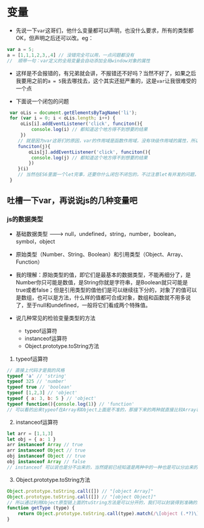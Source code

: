 # 变量

* 先说一下`var`这哥们，他什么变量都可以声明，也没什么要求，所有的类型都OK，但声明之后还可以改。eg：

 ```js
 var a = 5;
 a = [1,1,1,2,3,,4] // 没错完全可以用，一点问题都没有
//  顺带一句：var定义的全局变量会自动添加全局window对象的属性
 ```

* 这样是不会报错的，有兄弟就会讲，不报错还不好吗？当然不好了，如果之后我要用之前的`a = 5`我去哪找去，这个其实还挺严重的，这是`var`让我很难受的一个点

* 下面说一个闭包的问题

```js
 var oLis = document.getElementsByTagName('li');
 for (var i = 0; i < oLis.length; i++) {
     oLis[i].addEventListener('click', funciton(){
         console.log(i) // 都知道这个地方得不到想要的结果
     })
    // 就是因为var这哥们的原因，var的作用域是函数作用域，没有块级作用域的属性，所以会用闭包给var一个自己的作用域
    funciton(j){
        oLis[j].addEventListener('click', funciton(){
         console.log(j) // 都知道这个地方得不到想要的结果
        })
    }(i)
    // 当然在ES6里面一个let完事，还要你什么闭包不闭包的，不过注意let有并发的问题，感兴趣的话可以测一下
 }
```

## 吐槽一下var，再说说js的几种变量吧

### js的数据类型

* 基础数据类型 ---> null，undefined，string，number，boolean，symbol，object

* 原始类型（Number、String、Boolean）和引用类型（Object、Array、Function）

* 我的理解：原始类型的值，即它们是最基本的数据类型，不能再细分了，是Number你只可能是数值，是String你就是字符串，是Boolean就只可能是true或者false；但是引用类型的值他们是可以继续往下分的，对象了的值可以是数组，也可以是方法，什么样的值都可合成对象，数组和函数就不用多说了，至于null和undefined，一般将它们看成两个特殊值。

* 说几种常见的检验变量类型的方法
  * typeof运算符
  * instanceof运算符
  * Object.prototype.toString方法

1. typeof运算符

```js
// 直接上代码才是我的风格
typeof 'a' // 'string'
typeof 325 // 'number'
typeof true // 'boolean'
typeof [1,2,3] // 'object'
typeof { a: 3, b: 5 } // 'object'
typeof function(){console.log(1)} // 'function'
// 可以看的出来typeof在Array和Object上面是不准的，那接下来的两种就直接比较Array和Object
```

2. instanceof运算符

```js
let arr = [1,1,3]
let obj = { a: 1 }
arr instanceof Array // true
arr instanceof Object // true
obj instanceof Object // true
obj instanceof Array // false
// instanceof 可以说也是分不出来的，当然提前已经知道是两种中的一种也是可以分出来的
```

3. Object.prototype.toString方法

```js
Object.prototype.toString.call([]) // "[object Array]"
Object.prototype.toString.call([]) // "[object Object]"
// 所以通过利用Object原型链上面的tuString方法是可以分开的，我们可以封装得到准确的获取类型的方法
function getType (type) {
    return Object.prototype.toString.call(type).match(/\[object (.*?)\]/)[1].toLowerCase()
}
```

<back-to-top />


